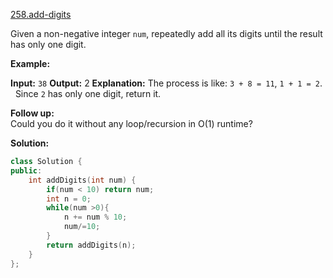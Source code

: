 [258.add-digits](https://leetcode.com/problems/add-digits/)  

Given a non-negative integer `num`, repeatedly add all its digits until the result has only one digit.

**Example:**

**Input:** `38`
**Output:** 2 
**Explanation:** The process is like: `3 + 8 = 11`, `1 + 1 = 2`. 
             Since `2` has only one digit, return it.

**Follow up:**  
Could you do it without any loop/recursion in O(1) runtime?  



**Solution:**  

```cpp
class Solution {
public:
    int addDigits(int num) {
        if(num < 10) return num;
        int n = 0;
        while(num >0){
            n += num % 10;
            num/=10;
        }
        return addDigits(n);
    }
};
```
      